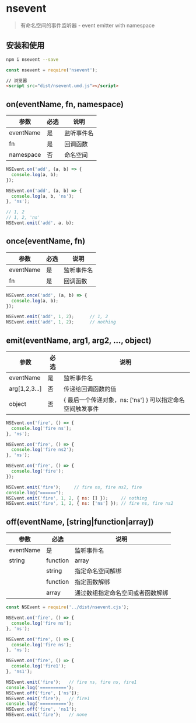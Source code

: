 # nsevent

> 有命名空间的事件监听器 - event emitter with namespace

## 安装和使用

```bash
npm i nsevent --save
```

```javascript
const nsevent = require('nsevent');
```

```html
// 浏览器
<script src="dist/nsevent.umd.js"></script>
```

## on(eventName, fn, namespace)

| 参数 | 必选 | 说明 |
| -- | -- | -- |
| eventName | 是 | 监听事件名 |
| fn | 是 | 回调函数 |
| namespace | 否 | 命名空间 |

```javascript
NSEvent.on('add', (a, b) => {
  console.log(a, b);
});

NSEvent.on('add', (a, b) => {
  console.log(a, b, 'ns');
}, 'ns');

// 1, 2
// 1, 2, 'ns'
NSEvent.emit('add', a, b);  
```

## once(eventName, fn)

| 参数 | 必选 | 说明 |
| -- | -- | -- |
| eventName | 是 | 监听事件名 |
| fn | 是 | 回调函数 |

```javascript
NSEvent.once('add', (a, b) => {
  console.log(a, b);
});

NSEvent.emit('add', 1, 2);      // 1, 2
NSEvent.emit('add', 1, 2);      // nothing
```

## emit(eventName, arg1, arg2, ..., object)

| 参数 | 必选 | 说明 |
| -- | -- | -- |
| eventName | 是 | 监听事件名 |
| arg[1,2,3...] | 否 | 传递给回调函数的值 |
| object | 否 | { 最后一个传递对象，ns: ['ns'] } 可以指定命名空间触发事件 |

```javascript
NSEvent.on('fire', () => {
  console.log('fire ns');
}, 'ns');

NSEvent.on('fire', () => {
  console.log('fire ns2');
}, 'ns');

NSEvent.on('fire', () => {
  console.log('fire');
});

NSEvent.emit('fire');     // fire ns, fire ns2, fire
console.log("======");
NSEvent.emit('fire', 1, 2, { ns: [] });     // nothing
NSEvent.emit('fire', 1, 2, { ns: ['ns'] }); // fire ns, fire ns2
```

## off(eventName, [string|function|array])

| 参数 | 必选 | 说明 |
| -- | -- | -- |
| eventName | 是 | 监听事件名 |
| string|function|array | 否 | 解绑回调函数 |
| | string | 指定命名空间解绑 |
| | function | 指定函数解绑 |
| | array | 通过数组指定命名空间或者函数解绑 |

```javascript
const NSEvent = require('../dist/nsevent.cjs');

NSEvent.on('fire', () => {
  console.log('fire ns');
}, 'ns');

NSEvent.on('fire', () => {
  console.log('fire ns');
}, 'ns');

NSEvent.on('fire', () => {
  console.log('fire1');
}, 'ns1');

NSEvent.emit('fire');   // fire ns, fire ns, fire1
console.log('==========');
NSEvent.off('fire', ['ns']);
NSEvent.emit('fire');   // fire1
console.log('==========');
NSEvent.off('fire', 'ns1');
NSEvent.emit('fire');   // none
```